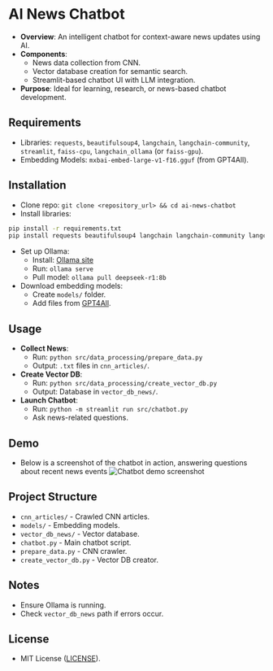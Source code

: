 # AI News Chatbot

- **Overview**: An intelligent chatbot for context-aware news updates using AI.
- **Components**:
  - News data collection from CNN.
  - Vector database creation for semantic search.
  - Streamlit-based chatbot UI with LLM integration.
- **Purpose**: Ideal for learning, research, or news-based chatbot development.

## Requirements

- Libraries: `requests`, `beautifulsoup4`, `langchain`, `langchain-community`,  `streamlit`, `faiss-cpu`, `langchain_ollama` (or `faiss-gpu`).
- Embedding Models: `mxbai-embed-large-v1-f16.gguf` (from GPT4All).

## Installation

- Clone repo: `git clone <repository_url> && cd ai-news-chatbot`
- Install libraries: 
```bash
pip install -r requirements.txt
pip install requests beautifulsoup4 langchain langchain-community langchain-ollama streamlit faiss-cpu 
```


- Set up Ollama:
  - Install: [Ollama site](https://ollama.ai/)
  - Run: `ollama serve`
  - Pull model: `ollama pull deepseek-r1:8b`
- Download embedding models:
  - Create `models/` folder.
  - Add files from [GPT4All](https://gpt4all.io/).

## Usage

- **Collect News**:
  - Run: `python src/data_processing/prepare_data.py`
  - Output: `.txt` files in `cnn_articles/`.
- **Create Vector DB**:
  - Run: `python src/data_processing/create_vector_db.py`
  - Output: Database in `vector_db_news/`.
- **Launch Chatbot**:
  - Run: `python -m streamlit run src/chatbot.py`
  - Ask news-related questions.
## Demo
- Below is a screenshot of the chatbot in action, answering questions about recent news events
![Chatbot demo screenshot](images_demo/chatbot-demo.png)
## Project Structure

- `cnn_articles/` - Crawled CNN articles.
- `models/` - Embedding models.
- `vector_db_news/` - Vector database.
- `chatbot.py` - Main chatbot script.
- `prepare_data.py` - CNN crawler.
- `create_vector_db.py` - Vector DB creator.

## Notes

- Ensure Ollama is running.
- Check `vector_db_news` path if errors occur.


## License

- MIT License ([LICENSE](LICENSE)).